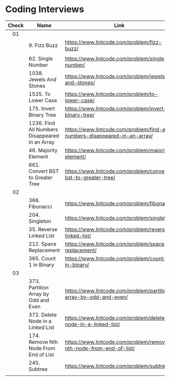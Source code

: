 # Coding Interviews

| Check | Name | Link | Date |
|:---:|---|---|:---:|
| 01 |  |  |  |
|  | 9. Fizz Buzz | https://www.lintcode.com/problem/fizz-buzz/ | 08/07/2019 |
|  |  |  |  |
|  | 82. Single Number | https://www.lintcode.com/problem/single-number/ | 08/11/2019 |
|  | 1038. Jewels And Stones | https://www.lintcode.com/problem/jewels-and-stones/ | 08/13/2019 |
|  | 1535. To Lower Case | https://www.lintcode.com/problem/to-lower-case/ | 08/14/2019 |
|  | 175. Invert Binary Tree | https://www.lintcode.com/problem/invert-binary-tree/ | 08/15/2019 |
|  | 1236. Find All Numbers Disappeared in an Array | https://www.lintcode.com/problem/find-all-numbers-disappeared-in-an-array/ | 08/17/2019  |
|  | 46. Majority Element | https://www.lintcode.com/problem/majority-element/ | 08/18/2019 |
|  | 661. Convert BST to Greater Tree | https://www.lintcode.com/problem/convert-bst-to-greater-tree/ | 08/19/2019 |
| 02 |  |  |  |
|  | 366. Fibonacci | https://www.lintcode.com/problem/fibonacci/ | 08/10/2019 |
|  | 204. Singleton | https://www.lintcode.com/problem/singleton/ | 08/10/2019 |
|  | 35. Reverse Linked List | https://www.lintcode.com/problem/reverse-linked-list/ | 08/16/2019 |
|  | 212. Space Replacement | https://www.lintcode.com/problem/space-replacement/ | 08/17/2019 |
|  | 365. Count 1 in Binary | https://www.lintcode.com/problem/count-1-in-binary/ | 08/19/2019 |
| 03 |  |  |  |
|  | 373. Partition Array by Odd and Even | https://www.lintcode.com/problem/partition-array-by-odd-and-even/ | 08/20/2019 |
|  | 372. Delete Node in a Linked List | https://www.lintcode.com/problem/delete-node-in-a-linked-list/ | 08/21/2019 |
|  | 174. Remove Nth Node From End of List | https://www.lintcode.com/problem/remove-nth-node-from-end-of-list/ | 08/22/2019 |
|  | 245. Subtree | https://www.lintcode.com/problem/subtree/ | 08/25/2019 |
|  |  |  |  |
